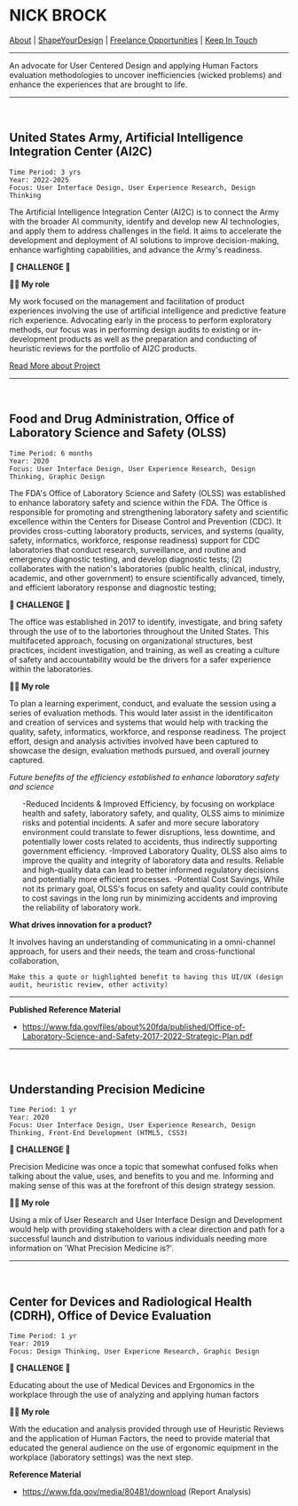 # NICK BROCK
  <a href="#">About</a> |
  <a href="#">ShapeYourDesign</a> |
  <a href="#">Freelance Opportunities</a> |
  <a href="mailto:nickolas.brock@gmail.com">Keep In Touch</a>

---

An advocate for User Centered Design and applying Human Factors evaluation methodologies to uncover inefficiencies (wicked problems) and enhance the experiences that are brought to life. 
___
<br />

## United States Army, Artificial Intelligence Integration Center (AI2C)

```
Time Period: 3 yrs
Year: 2022-2025
Focus: User Interface Design, User Experience Research, Design Thinking 
```

The Artificial Intelligence Integration Center (AI2C) is to connect the Army with the broader AI community, identify and develop new AI technologies, and apply them to address challenges in the field. It aims to accelerate the development and deployment of AI solutions to improve decision-making, enhance warfighting capabilities, and advance the Army's readiness.   

**🚨 CHALLENGE 🚨**

**👨‍🔧 My role**

My work focused on the management and facilitation of product experiences involving the use of artificial intelligence and predictive feature rich experience. Advocating early in the process to perform exploratory methods, our focus was in performing design audits to existing or in-development products as well as the preparation and conducting of heuristic reviews for the portfolio of AI2C products. 

<a href="project1.md">Read More about Project</a>
___
<br />

## Food and Drug Administration, Office of Laboratory Science and Safety (OLSS)

```
Time Period: 6 months
Year: 2020
Focus: User Interface Design, User Experience Research, Design Thinking, Graphic Design 
```

The FDA's Office of Laboratory Science and Safety (OLSS) was established to enhance laboratory safety and science within the FDA. The Office is responsible for promoting and strengthening laboratory safety and scientific excellence within the Centers for Disease Control and Prevention (CDC). It provides cross-cutting laboratory products, services, and systems (quality, safety, informatics, workforce, response readiness) support for CDC laboratories that conduct research, surveillance, and routine and emergency diagnostic testing, and develop diagnostic tests; (2) collaborates with the nation's laboratories (public health, clinical, industry, academic, and other government) to ensure scientifically advanced, timely, and efficient laboratory response and diagnostic testing; 

**🚨 CHALLENGE 🚨**

The office was established in 2017 to identify, investigate, and bring safety through the use of to the labortories throughout the United States. This multifaceted approach, focusing on organizational structures, best practices, incident investigation, and training, as well as creating a culture of safety and accountability would be the drivers for a safer experience within the laboratories.

**👨‍🔧 My role**

To plan a learning experiment, conduct, and evaluate the session using a series of evaluation methods. This would later assist in the identificaiton and creation of services and systems that would help with tracking the quality, safety, informatics, workforce, and response readiness. The project effort, design and analysis activities involved have been captured to showcase the design, evaluation methods pursued, and overall journey captured. 


*Future benefits of the efficiency established to enhance laboratory safety and science*
<ol>
-Reduced Incidents & Improved Efficiency, by focusing on workplace health and safety, laboratory safety, and quality, OLSS aims to minimize risks and potential incidents. A safer and more secure laboratory environment could translate to fewer disruptions, less downtime, and potentially lower costs related to accidents, thus indirectly supporting government efficiency. 
-Improved Laboratory Quality, OLSS also aims to improve the quality and integrity of laboratory data and results.
Reliable and high-quality data can lead to better informed regulatory decisions and potentially more efficient processes. 
-Potential Cost Savings, While not its primary goal, OLSS's focus on safety and quality could contribute to cost savings in the long run by minimizing accidents and improving the reliability of laboratory work. 
</ol>

**What drives innovation for a product?** 

It involves having an understanding of communicating in a omni-channel approach, for users and their needs, the team and cross-functional collaboration, 


```
Make this a quote or highlighted benefit to having this UI/UX (design audit, heuristic review, other activity) 
```


---

**Published Reference Material**
- https://www.fda.gov/files/about%20fda/published/Office-of-Laboratory-Science-and-Safety-2017-2022-Strategic-Plan.pdf

___
<br />

## Understanding Precision Medicine

```
Time Period: 1 yr
Year: 2020
Focus: User Interface Design, User Experience Research, Design Thinking, Front-End Development (HTML5, CSS3)
```

**🚨 CHALLENGE 🚨**

Precision Medicine was once a topic that somewhat confused folks when talking about the value, uses, and benefits to you and me. Informing and making sense of this was at the forefront of this design strategy session.   

**👨‍🔧 My role**

Using a mix of User Research and User Interface Design and Development would help with providing stakeholders with a clear direction and path for a successful launch and distribution to various individuals needing more information on 'What Precision Medicine is?'.

___
<br />

## Center for Devices and Radiological Health (CDRH), Office of Device Evaluation

```
Time Period: 1 yr
Year: 2019
Focus: Design Thinking, User Expericne Research, Graphic Design
```

**🚨 CHALLENGE 🚨**

Educating about the use of Medical Devices and Ergonomics in the workplace through the use of analyzing and applying human factors 

**👨‍🔧 My role**

With the education and analysis provided through use of Heuristic Reviews and the application of Human Factors, the need to provide material that educated the general audience on the use of ergonomic equipment in the workplace (laboratory settings) was the next step. 

**Reference Material**
- https://www.fda.gov/media/80481/download (Report Analysis)
